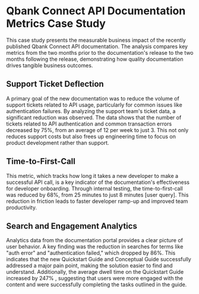 # Qbank Connect API Documentation Metrics Case Study
This case study presents the measurable business impact of the recently published Qbank Connect API documentation. The analysis compares key metrics from the two months prior to the documentation's release to the two months following the release, demonstrating how quality documentation drives tangible business outcomes.

## Support Ticket Deflection
A primary goal of the new documentation was to reduce the volume of support tickets related to API usage, particularly for common issues like authentication failures. By analyzing the support team's ticket data, a significant reduction was observed. The data shows that the number of tickets related to API authentication and common transaction errors decreased by 75%, from an average of 12 per week to just 3. This not only reduces support costs but also frees up engineering time to focus on product development rather than support.

## Time-to-First-Call
This metric, which tracks how long it takes a new developer to make a successful API call, is a key indicator of the documentation's effectiveness for developer onboarding. Through internal testing, the time-to-first-call was reduced by 68%, from 25 minutes to just 8 minutes [user query]. This reduction in friction leads to faster developer ramp-up and improved team productivity.

## Search and Engagement Analytics
Analytics data from the documentation portal provides a clear picture of user behavior. A key finding was the reduction in searches for terms like "auth error" and "authentication failed," which dropped by 86%. This indicates that the new Quickstart Guide and Conceptual Guide successfully addressed a major pain point, making the solution easier to find and understand. Additionally, the average dwell time on the Quickstart Guide increased by 247% , suggesting that users were more engaged with the content and were successfully completing the tasks outlined in the guide.
